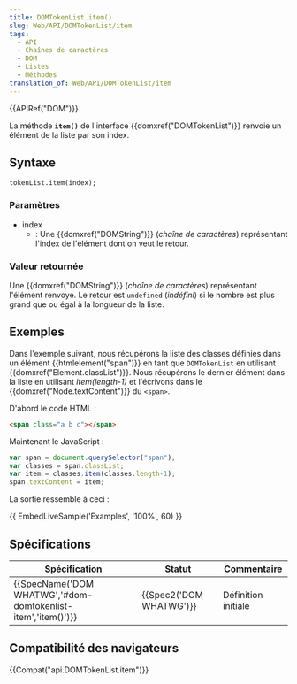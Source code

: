 ```yaml
---
title: DOMTokenList.item()
slug: Web/API/DOMTokenList/item
tags:
  - API
  - Chaînes de caractères
  - DOM
  - Listes
  - Méthodes
translation_of: Web/API/DOMTokenList/item
---
```

{{APIRef("DOM")}}

La méthode **`item()`** de l'interface {{domxref("DOMTokenList")}} renvoie un élément de la liste par son index.

## Syntaxe

    tokenList.item(index);

### Paramètres

- index
  - : Une {{domxref("DOMString")}} (_chaîne de caractères_) représentant l'index de l'élément dont on veut le retour.

### Valeur retournée

Une {{domxref("DOMString")}} (_chaîne de caractères_) représentant l'élément renvoyé. Le retour est `undefined` (_indéfini_) si le nombre est plus grand que ou égal à la longueur de la liste.

## Exemples

Dans l'exemple suivant, nous récupérons la liste des classes définies dans un élément {{htmlelement("span")}} en tant que `DOMTokenList` en utilisant {{domxref("Element.classList")}}. Nous récupérons le dernier élément dans la liste en utilisant _item(length-1)_ et l'écrivons dans le {{domxref("Node.textContent")}} du `<span>`.

D'abord le code HTML :

```html
<span class="a b c"></span>
```

Maintenant le JavaScript :

```js
var span = document.querySelector("span");
var classes = span.classList;
var item = classes.item(classes.length-1);
span.textContent = item;
```

La sortie ressemble à ceci :

{{ EmbedLiveSample('Examples', '100%', 60) }}

## Spécifications

| Spécification                                                                    | Statut                           | Commentaire         |
| -------------------------------------------------------------------------------- | -------------------------------- | ------------------- |
| {{SpecName('DOM WHATWG','#dom-domtokenlist-item','item()')}} | {{Spec2('DOM WHATWG')}} | Définition initiale |

## Compatibilité des navigateurs

{{Compat("api.DOMTokenList.item")}}
